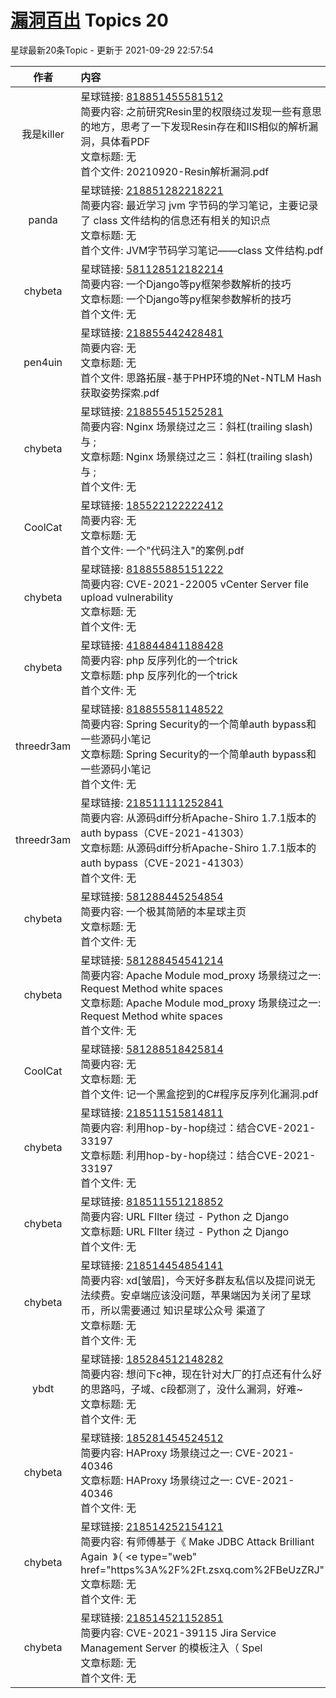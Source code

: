 # [漏洞百出](https://public.zsxq.com/groups/555848225184.html) Topics 20

星球最新20条Topic - 更新于 2021-09-29 22:57:54

|作者|内容|发表时间|
|:---:|:---|:---|
|我是killer|星球链接: [818851455581512](https://wx.zsxq.com/dweb2/index/topic_detail/818851455581512) <br />简要内容: 之前研究Resin里的权限绕过发现一些有意思的地方，思考了一下发现Resin存在和IIS相似的解析漏洞，具体看PDF<br />文章标题: 无<br />首个文件: 20210920-Resin解析漏洞.pdf|2021-09-29 00:09:02|
|panda|星球链接: [218851282218221](https://wx.zsxq.com/dweb2/index/topic_detail/218851282218221) <br />简要内容: 最近学习 jvm 字节码的学习笔记，主要记录了 class 文件结构的信息还有相关的知识点<br />文章标题: 无<br />首个文件: JVM字节码学习笔记——class 文件结构.pdf|2021-09-27 19:41:37|
|chybeta|星球链接: [581128512182214](https://wx.zsxq.com/dweb2/index/topic_detail/581128512182214) <br />简要内容: 一个Django等py框架参数解析的技巧<br />文章标题: 一个Django等py框架参数解析的技巧<br />首个文件: 无|2021-09-27 17:48:13|
|pen4uin|星球链接: [218855442428481](https://wx.zsxq.com/dweb2/index/topic_detail/218855442428481) <br />简要内容: 无<br />文章标题: 无<br />首个文件: 思路拓展-基于PHP环境的Net-NTLM Hash获取姿势探索.pdf|2021-09-24 17:40:20|
|chybeta|星球链接: [218855451525281](https://wx.zsxq.com/dweb2/index/topic_detail/218855451525281) <br />简要内容: Nginx 场景绕过之三：斜杠(trailing slash) 与 ;<br />文章标题: Nginx 场景绕过之三：斜杠(trailing slash) 与 ;<br />首个文件: 无|2021-09-23 18:09:43|
|CoolCat|星球链接: [185522122222412](https://wx.zsxq.com/dweb2/index/topic_detail/185522122222412) <br />简要内容: 无<br />文章标题: 无<br />首个文件: 一个"代码注入"的案例.pdf|2021-09-23 12:13:30|
|chybeta|星球链接: [818855885151222](https://wx.zsxq.com/dweb2/index/topic_detail/818855885151222) <br />简要内容: CVE-2021-22005 vCenter Server file upload vulnerability<br />文章标题: 无<br />首个文件: 无|2021-09-22 08:21:53|
|chybeta|星球链接: [418844841188428](https://wx.zsxq.com/dweb2/index/topic_detail/418844841188428) <br />简要内容: php 反序列化的一个trick<br />文章标题: php 反序列化的一个trick<br />首个文件: 无|2021-09-21 23:52:40|
|threedr3am|星球链接: [818855581148522](https://wx.zsxq.com/dweb2/index/topic_detail/818855581148522) <br />简要内容: Spring Security的一个简单auth bypass和一些源码小笔记<br />文章标题: Spring Security的一个简单auth bypass和一些源码小笔记<br />首个文件: 无|2021-09-19 23:11:52|
|threedr3am|星球链接: [218511111252841](https://wx.zsxq.com/dweb2/index/topic_detail/218511111252841) <br />简要内容: 从源码diff分析Apache-Shiro 1.7.1版本的auth bypass（CVE-2021-41303）<br />文章标题: 从源码diff分析Apache-Shiro 1.7.1版本的auth bypass（CVE-2021-41303）<br />首个文件: 无|2021-09-18 15:54:36|
|chybeta|星球链接: [581288445254854](https://wx.zsxq.com/dweb2/index/topic_detail/581288445254854) <br />简要内容: 一个极其简陋的本星球主页<br />文章标题: 无<br />首个文件: 无|2021-09-17 23:21:33|
|chybeta|星球链接: [581288454541214](https://wx.zsxq.com/dweb2/index/topic_detail/581288454541214) <br />简要内容: Apache Module mod_proxy 场景绕过之一: Request Method white spaces<br />文章标题: Apache Module mod_proxy 场景绕过之一: Request Method white spaces<br />首个文件: 无|2021-09-17 18:41:30|
|CoolCat|星球链接: [581288518425814](https://wx.zsxq.com/dweb2/index/topic_detail/581288518425814) <br />简要内容: 无<br />文章标题: 无<br />首个文件: 记一个黑盒挖到的C#程序反序列化漏洞.pdf|2021-09-15 19:14:49|
|chybeta|星球链接: [218511515814811](https://wx.zsxq.com/dweb2/index/topic_detail/218511515814811) <br />简要内容: 利用hop-by-hop绕过：结合CVE-2021-33197<br />文章标题: 利用hop-by-hop绕过：结合CVE-2021-33197<br />首个文件: 无|2021-09-14 18:33:19|
|chybeta|星球链接: [818511551218852](https://wx.zsxq.com/dweb2/index/topic_detail/818511551218852) <br />简要内容: URL FIlter 绕过 - Python 之 Django<br />文章标题: URL FIlter 绕过 - Python 之 Django<br />首个文件: 无|2021-09-13 17:56:04|
|chybeta|星球链接: [218514454854141](https://wx.zsxq.com/dweb2/index/topic_detail/218514454854141) <br />简要内容: xd[皱眉]，今天好多群友私信以及提问说无法续费。安卓端应该没问题，苹果端因为关闭了星球币，所以需要通过 知识星球公众号 渠道了<br />文章标题: 无<br />首个文件: 无|2021-09-11 11:25:56|
|ybdt|星球链接: [185284512148282](https://wx.zsxq.com/dweb2/index/topic_detail/185284512148282) <br />简要内容: 想问下c神，现在针对大厂的打点还有什么好的思路吗，子域、c段都测了，没什么漏洞，好难~<br />文章标题: 无<br />首个文件: 无|2021-09-11 09:57:28|
|chybeta|星球链接: [185281454524512](https://wx.zsxq.com/dweb2/index/topic_detail/185281454524512) <br />简要内容: HAProxy 场景绕过之一: CVE-2021-40346<br />文章标题: HAProxy 场景绕过之一: CVE-2021-40346<br />首个文件: 无|2021-09-09 20:23:18|
|chybeta|星球链接: [218514252154121](https://wx.zsxq.com/dweb2/index/topic_detail/218514252154121) <br />简要内容: 有师傅基于《 Make JDBC Attack Brilliant Again   》（ <e type="web" href="https%3A%2F%2Ft.zsxq.com%2FBeUzZRJ"<br />文章标题: 无<br />首个文件: 无|2021-09-09 13:57:57|
|chybeta|星球链接: [218514521152851](https://wx.zsxq.com/dweb2/index/topic_detail/218514521152851) <br />简要内容: CVE-2021-39115 Jira Service Management Server 的模板注入（ Spel<br />文章标题: 无<br />首个文件: 无|2021-09-08 17:19:45|
